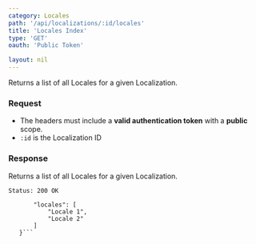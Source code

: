 ```yaml
---
category: Locales
path: '/api/localizations/:id/locales'
title: 'Locales Index'
type: 'GET'
oauth: 'Public Token'

layout: nil
---
```


Returns a list of all Locales for a given Localization.

### Request

* The headers must include a **valid authentication token** with a **public** scope.
* ```:id``` is the Localization ID

### Response

Returns a list of all Locales for a given Localization.

```Status: 200 OK```
```{
       "locales": [
           "Locale 1",
           "Locale 2"
       ]
   }```
